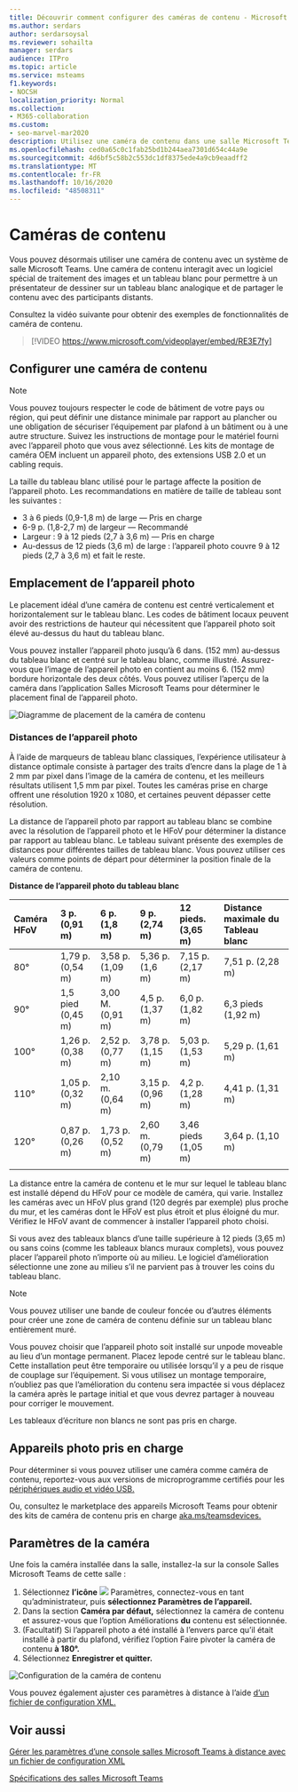 ```yaml
---
title: Découvrir comment configurer des caméras de contenu - Microsoft Teams
ms.author: serdars
author: serdarsoysal
ms.reviewer: sohailta
manager: serdars
audience: ITPro
ms.topic: article
ms.service: msteams
f1.keywords:
- NOCSH
localization_priority: Normal
ms.collection:
- M365-collaboration
ms.custom:
- seo-marvel-mar2020
description: Utilisez une caméra de contenu dans une salle Microsoft Teams, qui interagit avec un logiciel de traitement des images pour permettre aux présentateurs de dessiner sur un tableau blanc analogique.
ms.openlocfilehash: ced0a65c0c1fab25bd1b244aea7301d654c44a9e
ms.sourcegitcommit: 4d6bf5c58b2c553dc1df8375ede4a9cb9eaadff2
ms.translationtype: MT
ms.contentlocale: fr-FR
ms.lasthandoff: 10/16/2020
ms.locfileid: "48508311"
---
```

# <a name="content-cameras"></a>Caméras de contenu

Vous pouvez désormais utiliser une caméra de contenu avec un système de salle Microsoft Teams. Une caméra de contenu interagit avec un logiciel spécial de traitement des images et un tableau blanc pour permettre à un présentateur de dessiner sur un tableau blanc analogique et de partager le contenu avec des participants distants.

Consultez la vidéo suivante pour obtenir des exemples de fonctionnalités de caméra de contenu.

> [!VIDEO https://www.microsoft.com/videoplayer/embed/RE3E7fy]

## <a name="set-up-a-content-camera"></a>Configurer une caméra de contenu

> [!NOTE]
> Vous pouvez toujours respecter le code de bâtiment de votre pays ou région, qui peut définir une distance minimale par rapport au plancher ou une obligation de sécuriser l’équipement par plafond à un bâtiment ou à une autre structure. Suivez les instructions de montage pour le matériel fourni avec l’appareil photo que vous avez sélectionné. Les kits de montage de caméra OEM incluent un appareil photo, des extensions USB 2.0 et un cabling requis.

La taille du tableau blanc utilisé pour le partage affecte la position de l’appareil photo. Les recommandations en matière de taille de tableau sont les suivantes :

- 3 à 6 pieds (0,9-1,8 m) de large — Pris en charge
- 6-9 p. (1,8-2,7 m) de largeur — Recommandé
- Largeur : 9 à 12 pieds (2,7 à 3,6 m) — Pris en charge
- Au-dessus de 12 pieds (3,6 m) de large : l’appareil photo couvre 9 à 12 pieds (2,7 à 3,6 m) et fait le reste.

## <a name="camera-location"></a>Emplacement de l’appareil photo

Le placement idéal d’une caméra de contenu est centré verticalement et horizontalement sur le tableau blanc. Les codes de bâtiment locaux peuvent avoir des restrictions de hauteur qui nécessitent que l’appareil photo soit élevé au-dessus du haut du tableau blanc.

Vous pouvez installer l’appareil photo jusqu’à 6 dans. (152 mm) au-dessus du tableau blanc et centré sur le tableau blanc, comme illustré. Assurez-vous que l’image de l’appareil photo en contient au moins 6. (152 mm) bordure horizontale des deux côtés. Vous pouvez utiliser l’aperçu de la caméra dans l’application Salles Microsoft Teams pour déterminer le placement final de l’appareil photo.

![Diagramme de placement de la caméra de contenu](../media/Magic-whiteboard.png)

### <a name="camera-distances"></a>Distances de l’appareil photo

À l’aide de marqueurs de tableau blanc classiques, l’expérience utilisateur à distance optimale consiste à partager des traits d’encre dans la plage de 1 à 2 mm par pixel dans l’image de la caméra de contenu, et les meilleurs résultats utilisent 1,5 mm par pixel. Toutes les caméras prise en charge offrent une résolution 1920 x 1080, et certaines peuvent dépasser cette résolution.

La distance de l’appareil photo par rapport au tableau blanc se combine avec la résolution de l’appareil photo et le HFoV pour déterminer la distance par rapport au tableau blanc. Le tableau suivant présente des exemples de distances pour différentes tailles de tableau blanc. Vous pouvez utiliser ces valeurs comme points de départ pour déterminer la position finale de la caméra de contenu.

**Distance de l’appareil photo du tableau blanc**

| Caméra HFoV |3 p. (0,91 m)     | 6 p. (1,8 m)    | 9 p. (2,74 m)        |12 pieds.  (3,65 m)         | Distance maximale du Tableau blanc  |
|:---         |:---               |:---                |:---                 |:---             | :--- |
| 80°         | 1,79 p. (0,54 m) | 3,58 p. (1,09 m)  | 5,36 p. (1,6 m)    |7,15 p. (2,17 m) |7,51 p. (2,28 m) |
| 90°         | 1,5 pied (0,45 m) | 3,00 M. (0,91 m)   | 4,5 p. (1,37 m)    |6,0 p. (1,82 m)    |6,3 pieds (1,92 m) |
| 100°        | 1,26 p. (0,38 m)| 2,52 p. (0,77 m)   | 3,78 p. (1,15 m)   |5,03 p. (1,53 m)   |5,29 p. (1,61 m) |
| 110°        | 1,05 p. (0,32 m)| 2,10 m. (0,64 m)   | 3,15 p. (0,96 m)   |4,2 p. (1,28 m)    |4,41 p. (1,31 m) |
| 120°        | 0,87 p. (0,26 m)| 1,73 p. (0,52 m)   | 2,60 m. (0,79 m)   |3,46 pieds (1,05 m)   |3,64 p. (1,10 m) |
|             |               |                  |                  |        |                    |                  |

La distance entre la caméra de contenu et le mur sur lequel le tableau blanc est installé dépend du HFoV pour ce modèle de caméra, qui varie. Installez les caméras avec un HFoV plus grand (120 degrés par exemple) plus proche du mur, et les caméras dont le HFoV est plus étroit et plus éloigné du mur. Vérifiez le HFoV avant de commencer à installer l’appareil photo choisi.

Si vous avez des tableaux blancs d’une taille supérieure à 12 pieds (3,65 m) ou sans coins (comme les tableaux blancs muraux complets), vous pouvez placer l’appareil photo n’importe où au milieu. Le logiciel d’amélioration sélectionne une zone au milieu s’il ne parvient pas à trouver les coins du tableau blanc.

> [!NOTE]
> Vous pouvez utiliser une bande de couleur foncée ou d’autres éléments pour créer une zone de caméra de contenu définie sur un tableau blanc entièrement muré.
>
> Vous pouvez choisir que l’appareil photo soit installé sur unpode moveable au lieu d’un montage permanent. Placez lepode centré sur le tableau blanc. Cette installation peut être temporaire ou utilisée lorsqu’il y a peu de risque de couplage sur l’équipement. Si vous utilisez un montage temporaire, n’oubliez pas que l’amélioration du contenu sera impactée si vous déplacez la caméra après le partage initial et que vous devrez partager à nouveau pour corriger le mouvement.
>
> Les tableaux d’écriture non blancs ne sont pas pris en charge.

## <a name="supported-cameras"></a>Appareils photo pris en charge

Pour déterminer si vous pouvez utiliser une caméra comme caméra de contenu, reportez-vous aux versions de microprogramme certifiés pour les [périphériques audio et vidéo USB.](requirements.md#certified-firmware-versions-for-usb-audio-and-video-peripherals)

Ou, consultez le marketplace des appareils Microsoft Teams pour obtenir des kits de caméra de contenu pris en charge [aka.ms/teamsdevices.](https://aka.ms/teamsdevices)

## <a name="camera-settings"></a>Paramètres de la caméra

Une fois la caméra installée dans la salle, installez-la sur la console Salles Microsoft Teams de cette salle :

1. Sélectionnez **l’icône** ![ ](../media/70f1b43f-16d6-4172-9139-71d845c4ed5c.png) Paramètres, connectez-vous en tant qu’administrateur, puis **sélectionnez Paramètres de l’appareil.**
2. Dans la section **Caméra par défaut,** sélectionnez la caméra de contenu et assurez-vous que l’option Améliorations **du** contenu est sélectionnée.
3. (Facultatif) Si l’appareil photo a été installé à l’envers parce qu’il était installé à partir du plafond, vérifiez l’option Faire pivoter la caméra de contenu **à 180°.**
4. Sélectionnez **Enregistrer et quitter.**

![Configuration de la caméra de contenu](../media/content-camera.png)

Vous pouvez également ajuster ces paramètres à distance à l’aide [d’un fichier de configuration XML.](xml-config-file.md)

## <a name="see-also"></a>Voir aussi

[Gérer les paramètres d’une console salles Microsoft Teams à distance avec un fichier de configuration XML](xml-config-file.md)

[Spécifications des salles Microsoft Teams](requirements.md)



